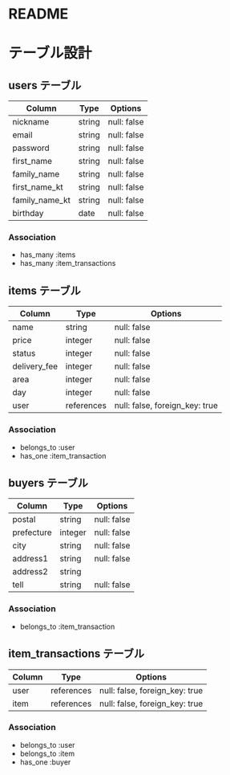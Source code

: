 # README

# テーブル設計

## users テーブル

| Column         | Type   | Options     |
| -------------- | ------ | ----------- |
| nickname       | string | null: false |
| email          | string | null: false |
| password       | string | null: false |
| first_name     | string | null: false |
| family_name    | string | null: false |
| first_name_kt  | string | null: false |
| family_name_kt | string | null: false |
| birthday       | date   | null: false |

### Association

- has_many :items
- has_many :item_transactions

## items テーブル

| Column       | Type     | Options                        |
| ------------ | -------- | ------------------------------ |
| name         | string   | null: false                    |
| price        | integer  | null: false                    |
| status       | integer  | null: false                    |
| delivery_fee | integer  | null: false                    |
| area         | integer  | null: false                    |
| day          | integer  | null: false                    |
| user         |references| null: false, foreign_key: true |

### Association

- belongs_to :user
- has_one :item_transaction

## buyers テーブル

| Column       | Type     | Options                        |
| ------------ | -------- | ------------------------------ |
| postal       | string   | null: false                    |
| prefecture   | integer  | null: false                    |
| city         | string   | null: false                    |
| address1     | string   | null: false                    |
| address2     | string   |                                |
| tell         | string   | null: false                    |

### Association

- belongs_to :item_transaction

## item_transactions テーブル

| Column       | Type     | Options                        |
| ------------ | -------- | ------------------------------ |
| user         |references| null: false, foreign_key: true |
| item         |references| null: false, foreign_key: true |

### Association
- belongs_to :user
- belongs_to :item
- has_one :buyer
